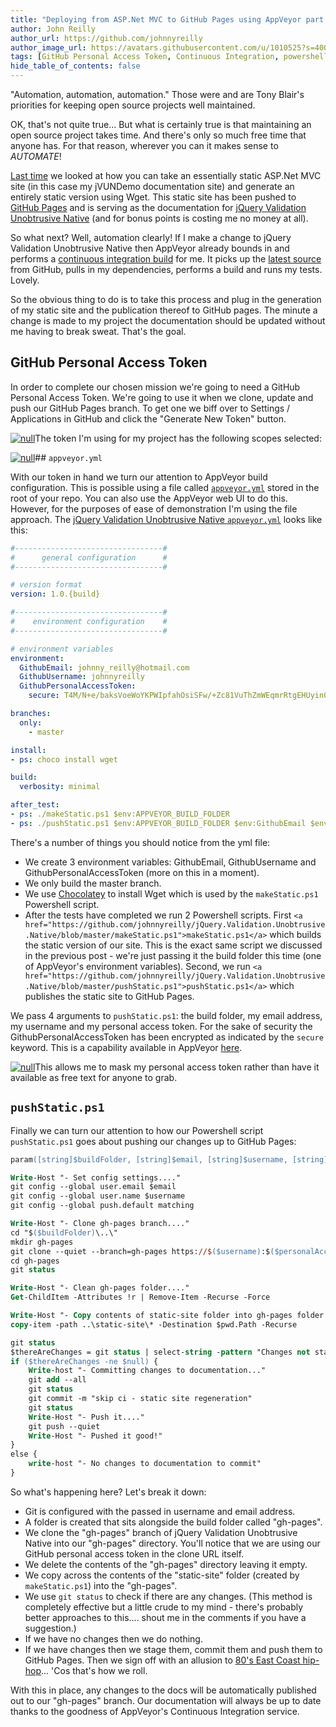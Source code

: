 ```yaml
---
title: "Deploying from ASP.Net MVC to GitHub Pages using AppVeyor part 2"
author: John Reilly
author_url: https://github.com/johnnyreilly
author_image_url: https://avatars.githubusercontent.com/u/1010525?s=400&u=294033082cfecf8ad1645b4290e362583b33094a&v=4
tags: [GitHub Personal Access Token, Continuous Integration, powershell, github pages, AppVeyor]
hide_table_of_contents: false
---
```

"Automation, automation, automation." Those were and are Tony Blair's priorities for keeping open source projects well maintained.

 OK, that's not quite true... But what is certainly true is that maintaining an open source project takes time. And there's only so much free time that anyone has. For that reason, wherever you can it makes sense to *AUTOMATE*!

[Last time](<https://blog.johnnyreilly.com/2014/12/deploying-aspnet-mvc-to-github-pages-with-appveyor-part-1.html>) we looked at how you can take an essentially static ASP.Net MVC site (in this case my jVUNDemo documentation site) and generate an entirely static version using Wget. This static site has been pushed to [GitHub Pages](<https://pages.github.com/>) and is serving as the documentation for [jQuery Validation Unobtrusive Native](<http://johnnyreilly.github.io/jQuery.Validation.Unobtrusive.Native/>) (and for bonus points is costing me no money at all).

So what next? Well, automation clearly! If I make a change to jQuery Validation Unobtrusive Native then AppVeyor already bounds in and performs a [continuous integration build](<https://ci.appveyor.com/project/JohnReilly/jquery-validation-unobtrusive-native>) for me. It picks up the [latest source](<https://github.com/johnnyreilly/jQuery.Validation.Unobtrusive.Native>) from GitHub, pulls in my dependencies, performs a build and runs my tests. Lovely.

So the obvious thing to do is to take this process and plug in the generation of my static site and the publication thereof to GitHub pages. The minute a change is made to my project the documentation should be updated without me having to break sweat. That's the goal.

## GitHub Personal Access Token

In order to complete our chosen mission we're going to need a GitHub Personal Access Token. We're going to use it when we clone, update and push our GitHub Pages branch. To get one we biff over to Settings / Applications in GitHub and click the "Generate New Token" button.

[![null](<http://1.bp.blogspot.com/-TN1tTkL_eoQ/VKwQfPn8_JI/AAAAAAAAAyI/EeF6XLcP8dg/s640/GitHubApplicationSettings.png>)](<http://1.bp.blogspot.com/-TN1tTkL_eoQ/VKwQfPn8_JI/AAAAAAAAAyI/EeF6XLcP8dg/s1600/GitHubApplicationSettings.png>)The token I'm using for my project has the following scopes selected:

[![null](<http://2.bp.blogspot.com/-2hsSnmHy_DY/VKwQo7MM0BI/AAAAAAAAAyQ/c5ZAT_mZi5w/s640/GitHub%2BPersonal%2BAccess%2BToken.png>)](<http://2.bp.blogspot.com/-2hsSnmHy_DY/VKwQo7MM0BI/AAAAAAAAAyQ/c5ZAT_mZi5w/s1600/GitHub%2BPersonal%2BAccess%2BToken.png>)## `appveyor.yml`

With our token in hand we turn our attention to AppVeyor build configuration. This is possible using a file called [`appveyor.yml`](<http://www.appveyor.com/docs/build-configuration>) stored in the root of your repo. You can also use the AppVeyor web UI to do this. However, for the purposes of ease of demonstration I'm using the file approach. The [jQuery Validation Unobtrusive Native `appveyor.yml`](<https://github.com/johnnyreilly/jQuery.Validation.Unobtrusive.Native/blob/master/appveyor.yml>) looks like this:

```yml
#---------------------------------#
#      general configuration      #
#---------------------------------#

# version format
version: 1.0.{build}

#---------------------------------#
#    environment configuration    #
#---------------------------------#

# environment variables
environment:
  GithubEmail: johnny_reilly@hotmail.com
  GithubUsername: johnnyreilly
  GithubPersonalAccessToken:
    secure: T4M/N+e/baksVoeWoYKPWIpfahOsiSFw/+Zc81VuThZmWEqmrRtgEHUyin0vCWhl    

branches:
  only:
    - master

install:
- ps: choco install wget

build:
  verbosity: minimal

after_test:
- ps: ./makeStatic.ps1 $env:APPVEYOR_BUILD_FOLDER
- ps: ./pushStatic.ps1 $env:APPVEYOR_BUILD_FOLDER $env:GithubEmail $env:GithubUsername $env:GithubPersonalAccessToken
```

There's a number of things you should notice from the yml file:

- We create 3 environment variables: GithubEmail, GithubUsername and GithubPersonalAccessToken (more on this in a moment).
- We only build the master branch.
- We use [Chocolatey](<https://chocolatey.org/packages/Wget>) to install Wget which is used by the `makeStatic.ps1` Powershell script.
- After the tests have completed we run 2 Powershell scripts. First `<a href="https://github.com/johnnyreilly/jQuery.Validation.Unobtrusive.Native/blob/master/makeStatic.ps1">makeStatic.ps1</a>` which builds the static version of our site. This is the exact same script we discussed in the previous post - we're just passing it the build folder this time (one of AppVeyor's environment variables). Second, we run `<a href="https://github.com/johnnyreilly/jQuery.Validation.Unobtrusive.Native/blob/master/pushStatic.ps1">pushStatic.ps1</a>` which publishes the static site to GitHub Pages.

<!-- -->

We pass 4 arguments to `pushStatic.ps1`: the build folder, my email address, my username and my personal access token. For the sake of security the GithubPersonalAccessToken has been encrypted as indicated by the `secure` keyword. This is a capability available in AppVeyor [here](<https://ci.appveyor.com/tools/encrypt>).

[![null](<http://1.bp.blogspot.com/-rQcNQPu2ass/VKwRC0QbQTI/AAAAAAAAAyY/8a8Qf5DGapA/s640/AppVeyor%2Bencrypt.png>)](<http://1.bp.blogspot.com/-rQcNQPu2ass/VKwRC0QbQTI/AAAAAAAAAyY/8a8Qf5DGapA/s1600/AppVeyor%2Bencrypt.png>)This allows me to mask my personal access token rather than have it available as free text for anyone to grab.

## `pushStatic.ps1`

Finally we can turn our attention to how our Powershell script `pushStatic.ps1` goes about pushing our changes up to GitHub Pages:

```ps
param([string]$buildFolder, [string]$email, [string]$username, [string]$personalAccessToken)

Write-Host "- Set config settings...."
git config --global user.email $email
git config --global user.name $username
git config --global push.default matching

Write-Host "- Clone gh-pages branch...."
cd "$($buildFolder)\..\"
mkdir gh-pages
git clone --quiet --branch=gh-pages https://$($username):$($personalAccessToken)@github.com/johnnyreilly/jQuery.Validation.Unobtrusive.Native.git .\gh-pages\
cd gh-pages
git status

Write-Host "- Clean gh-pages folder...."
Get-ChildItem -Attributes !r | Remove-Item -Recurse -Force

Write-Host "- Copy contents of static-site folder into gh-pages folder...."
copy-item -path ..\static-site\* -Destination $pwd.Path -Recurse

git status
$thereAreChanges = git status | select-string -pattern "Changes not staged for commit:","Untracked files:" -simplematch
if ($thereAreChanges -ne $null) { 
    Write-host "- Committing changes to documentation..."
    git add --all
    git status
    git commit -m "skip ci - static site regeneration"
    git status
    Write-Host "- Push it...."
    git push --quiet
    Write-Host "- Pushed it good!"
} 
else { 
    write-host "- No changes to documentation to commit"
}
```

So what's happening here? Let's break it down:

- Git is configured with the passed in username and email address.
- A folder is created that sits alongside the build folder called "gh-pages".
- We clone the "gh-pages" branch of jQuery Validation Unobtrusive Native into our "gh-pages" directory. You'll notice that we are using our GitHub personal access token in the clone URL itself.
- We delete the contents of the "gh-pages" directory leaving it empty.
- We copy across the contents of the "static-site" folder (created by `makeStatic.ps1`) into the "gh-pages".
- We use `git status` to check if there are any changes. (This method is completely effective but a little crude to my mind - there's probably better approaches to this.... shout me in the comments if you have a suggestion.)
- If we have no changes then we do nothing.
- If we have changes then we stage them, commit them and push them to GitHub Pages. Then we sign off with an allusion to [80's East Coast hip-hop](<https://en.wikipedia.org/wiki/Push_It_(Salt-n-Pepa_song)>)... 'Cos that's how we roll.

<!-- -->

With this in place, any changes to the docs will be automatically published out to our "gh-pages" branch. Our documentation will always be up to date thanks to the goodness of AppVeyor's Continuous Integration service.


